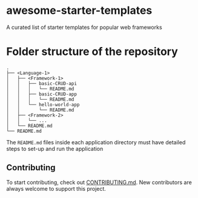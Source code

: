 # awesome-starter-templates
A curated list of starter templates for popular web frameworks


# Folder structure of the repository
```
.
├── <Language-1>
│   ├── <Framework-1>
│   │   ├── basic-CRUD-api
│   │   │   └── README.md
│   │   ├── basic-CRUD-app
│   │   │   └── README.md
│   │   └── hello-world-app
│   │       └── README.md
│   ├── <Framework-2>
│   │   └── ...
│   └── README.md
└── README.md

```
The `README.md` files inside each application directory must have detailed steps to set-up and run the application


## Contributing
To start contributing, check out [CONTRIBUTING.md](https://github.com/diptangsu/Sorting-Algorithms/blob/master/CONTRIBUTING.md). New contributors are always welcome to support this project.

